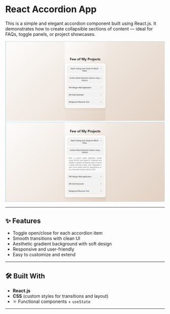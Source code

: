 # React Accordion App

This is a simple and elegant accordion component built using React.js. It demonstrates how to create collapsible sections of content — ideal for FAQs, toggle panels, or project showcases.

![accordion-preview](https://github.com/VarshiniVenkatesan/react-accordion/blob/main/Screenshot%202025-07-01%20224357.png)
![accordion-preview](https://github.com/VarshiniVenkatesan/react-accordion/blob/main/Screenshot%202025-07-01%20224423.png)

---

## ✨ Features

- Toggle open/close for each accordion item
- Smooth transitions with clean UI
- Aesthetic gradient background with soft design
- Responsive and user-friendly
- Easy to customize and extend

---

## 🛠️ Built With

- **React.js**
- **CSS** (custom styles for transitions and layout)
- ⚛️ Functional components + `useState`

---
